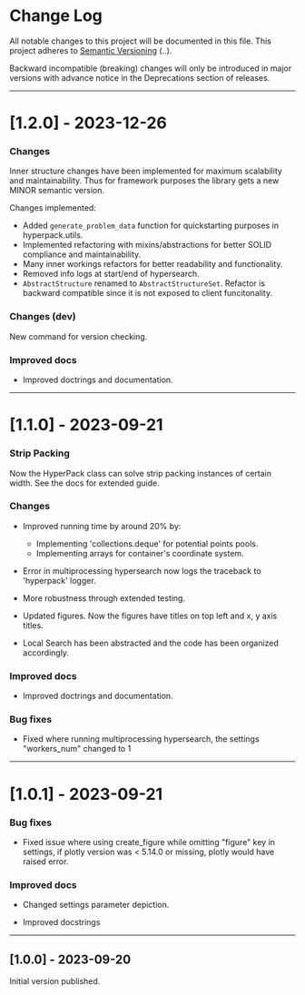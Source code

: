 # Change Log
All notable changes to this project will be documented in this file.
This project adheres to [Semantic Versioning](http://semver.org/) (<major>.<minor>.<patch>).

Backward incompatible (breaking) changes will only be introduced in major versions
with advance notice in the Deprecations section of releases.

---------------------------

# [1.2.0] - 2023-12-26

### Changes
Inner structure changes have been implemented for maximum scalability and maintainability.
Thus for framework purposes the library gets a new MINOR semantic version.

Changes implemented:
- Added ``generate_problem_data`` function for quickstarting purposes in hyperpack.utils.
- Implemented refactoring with mixins/abstractions for better SOLID compliance and maintainability.
- Many inner workings refactors for better readability and functionality.
- Removed info logs at start/end of hypersearch.
- ``AbstractStructure`` renamed to ``AbstractStructureSet``. Refactor is backward compatible since it is not exposed to client funcitonality.

### Changes (dev)

New command for version checking.


### Improved docs

- Improved doctrings and documentation.

---------------------------

# [1.1.0] - 2023-09-21


### Strip Packing

Now the HyperPack class can solve strip packing instances of certain width.
See the docs for extended guide.

### Changes

- Improved running time by around 20% by:

    - Implementing 'collections.deque' for potential points pools.
    - Implementing arrays for container's coordinate system.

- Error in multiprocessing hypersearch now logs the traceback to 'hyperpack' logger.
- More robustness through extended testing.
- Updated figures. Now the figures have titles on top left and x, y axis titles.
- Local Search has been abstracted and the code has been organized accordingly.

### Improved docs

- Improved doctrings and documentation.

### Bug fixes
- Fixed where running multiprocessing hypersearch, the settings "workers_num" changed to 1

---------------------------

# [1.0.1] - 2023-09-21

### Bug fixes

- Fixed issue where using create_figure while omitting "figure" key in settings, if plotly version was < 5.14.0 or missing, plotly would have raised error.

### Improved docs

- Changed settings parameter depiction.

- Improved docstrings

---------------------------

## [1.0.0] - 2023-09-20

Initial version published.
